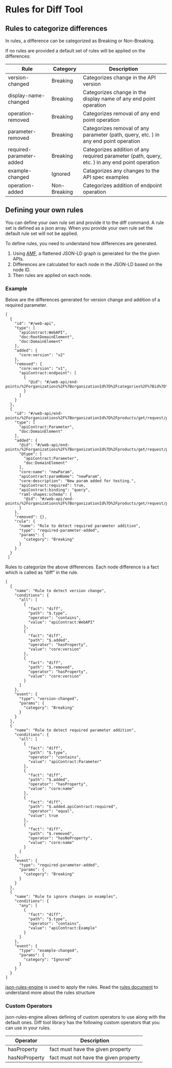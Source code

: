 # Rules for Diff Tool

## Rules to categorize differences

In rules, a difference can be categorized as Breaking or Non-Breaking.

If no rules are provided a default set of rules will be applied on the differences:

|Rule	|Category	|Description	|
|---	|---	|---	|
|version-changed	|Breaking	|Categorizes change in the API version	|
|display-name-changed	|Breaking	|Categorizes change in the display name of any end point operation	|
|operation-removed	|Breaking	|Categorizes removal of any end point operation	|
|parameter-removed	|Breaking	|Categorizes removal of any parameter (path, query, etc. ) in any end point operation	|
|required-parameter-added	|Breaking	|Categorizes addition of any required parameter (path, query, etc. ) in any end point operation	|
|example-changed	|Ignored	|Catagorizes any changes to the API spec examples	|
|operation-added	|Non-Breaking	|Categorizes addition of endpoint operation	|

## Defining your own rules

You can define your own rule set and provide it to the diff command. A rule set is defined as a json array. When you provide your own rule set the default rule set will not be applied.

To define rules, you need to understand how differences are generated.

1. Using [AMF](https://www.npmjs.com/package/amf-client-js), a flattened JSON-LD graph is generated for the the given APIs.
2. Differences are calculated for each node in the JSON-LD based on the node ID.
3. Then rules are applied on each node.

### **Example**

Below are the differences generated for version change and addition of a required parameter.

```
[
  {
    "id": "#/web-api",
    "type": [
      "apiContract:WebAPI",
      "doc:RootDomainElement",
      "doc:DomainElement"
    ],
    "added": {
      "core:version": "v2"
    },
    "removed": {
      "core:version": "v1",
      "apiContract:endpoint": [
        {
          "@id": "#/web-api/end-points/%2Forganizations%2F%7BorganizationId%7D%2Fcategories%2F%7Bid%7D"
        }
      ]
    }
  },
  {
    "id": "#/web-api/end-points/%2Forganizations%2F%7BorganizationId%7D%2Fproducts/get/request/parameter/newParam",
    "type": [
      "apiContract:Parameter",
      "doc:DomainElement"
    ],
    "added": {
      "@id": "#/web-api/end-points/%2Forganizations%2F%7BorganizationId%7D%2Fproducts/get/request/parameter/newParam",
      "@type": [
        "apiContract:Parameter",
        "doc:DomainElement"
      ],
      "core:name": "newParam",
      "apiContract:paramName": "newParam",
      "core:description": "New param added for testing.",
      "apiContract:required": true,
      "apiContract:binding": "query",
      "raml-shapes:schema": {
        "@id": "#/web-api/end-points/%2Forganizations%2F%7BorganizationId%7D%2Fproducts/get/request/parameter/newParam/scalar/schema"
      }
    },
    "removed": {},
    "rule": {
      "name": "Rule to detect required parameter addition",
      "type": "required-parameter-added",
      "params": {
        "category": "Breaking"
      }
    }
  }
 ]
```

Rules to categorize the above differences. Each node difference is a fact which is called as “diff” in the rule.

```
[
  {
    "name": "Rule to detect version change",
    "conditions": {
      "all": [
        {
          "fact": "diff",
          "path": "$.type",
          "operator": "contains",
          "value": "apiContract:WebAPI"
        },
        {
          "fact": "diff",
          "path": "$.added",
          "operator": "hasProperty",
          "value": "core:version"
        },
        {
          "fact": "diff",
          "path": "$.removed",
          "operator": "hasProperty",
          "value": "core:version"
        }
      ]
    },
    "event": {
      "type": "version-changed",
      "params": {
        "category": "Breaking"
      }
    }
  },
  {
    "name": "Rule to detect required parameter addition",
    "conditions": {
      "all": [
        {
          "fact": "diff",
          "path": "$.type",
          "operator": "contains",
          "value": "apiContract:Parameter"
        },
        {
          "fact": "diff",
          "path": "$.added",
          "operator": "hasProperty",
          "value": "core:name"
        },
        {
          "fact": "diff",
          "path": "$.added.apiContract:required",
          "operator": "equal",
          "value": true
        },
        {
          "fact": "diff",
          "path": "$.removed",
          "operator": "hasNoProperty",
          "value": "core:name"
        }
      ]
    },
    "event": {
      "type": "required-parameter-added",
      "params": {
        "category": "Breaking"
      }
    }
  },
  {
    "name": "Rule to ignore changes in examples",
    "conditions": {
      "any": [
        {
          "fact": "diff",
          "path": "$.type",
          "operator": "contains",
          "value": "apiContract:Example"
        }
      ]
    },
    "event": {
      "type": "example-changed",
      "params": {
        "category": "Ignored"
      }
    }
  }  
]
```

 [json-rules-engine](https://www.npmjs.com/package/json-rules-engine) is used to apply the rules. Read the [rules document](https://github.com/CacheControl/json-rules-engine/blob/master/docs/rules.md) to understand more about the rules structure

### Custom Operators

json-rules-engine allows defining of custom operators to use along with the default ones. Diff tool library has the following custom operators that you can use in your rules.

|Operator	|Description	|
|---	|---	|
|hasProperty	|fact must have the given property 	|
|hasNoProperty	|fact must not have the given property	|